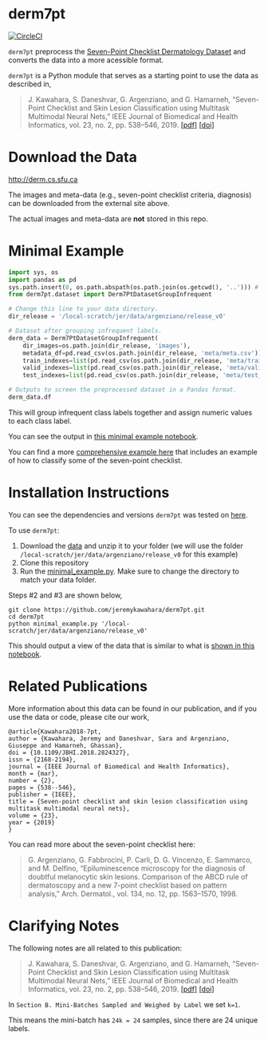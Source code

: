 # derm7pt

[![CircleCI](https://circleci.com/gh/jeremykawahara/derm7pt.svg?style=svg&circle-token=d7db3f56ff4a001f02b977dcb9a932ef9331498f)](https://app.circleci.com/pipelines/github/jeremykawahara/derm7pt)

`derm7pt` preprocess the [Seven-Point Checklist Dermatology Dataset](http://derm.cs.sfu.ca) and converts the data into a more acessible format. 

`derm7pt` is a Python module that serves as a starting point to use the data as described in,
> J. Kawahara, S. Daneshvar, G. Argenziano, and G. Hamarneh, “Seven-Point Checklist and Skin Lesion Classification using Multitask Multimodal Neural Nets,” IEEE Journal of Biomedical and Health Informatics, vol. 23, no. 2, pp. 538–546, 2019. [[pdf]](http://www.cs.sfu.ca/~hamarneh/ecopy/jbhi2018a.pdf) [[doi]](https://doi.org/10.1109/JBHI.2018.2824327)

# Download the Data
http://derm.cs.sfu.ca

The images and meta-data (e.g., seven-point checklist criteria, diagnosis) can be downloaded from the external site above.

The actual images and meta-data are **not** stored in this repo. 

# Minimal Example
```python
import sys, os
import pandas as pd
sys.path.insert(0, os.path.abspath(os.path.join(os.getcwd(), '..'))) # To import derm7pt
from derm7pt.dataset import Derm7PtDatasetGroupInfrequent

# Change this line to your data directory.
dir_release = '/local-scratch/jer/data/argenziano/release_v0'

# Dataset after grouping infrequent labels.
derm_data = Derm7PtDatasetGroupInfrequent(
    dir_images=os.path.join(dir_release, 'images'), 
    metadata_df=pd.read_csv(os.path.join(dir_release, 'meta/meta.csv')), 
    train_indexes=list(pd.read_csv(os.path.join(dir_release, 'meta/train_indexes.csv'))['indexes']), 
    valid_indexes=list(pd.read_csv(os.path.join(dir_release, 'meta/valid_indexes.csv'))['indexes']), 
    test_indexes=list(pd.read_csv(os.path.join(dir_release, 'meta/test_indexes.csv'))['indexes']))

# Outputs to screen the preprocessed dataset in a Pandas format.
derm_data.df
```
This will group infrequent class labels together and assign numeric values to each class label.

You can see the output in [this minimal example notebook](https://github.com/jeremykawahara/derm7pt/blob/master/notebooks/minimal_example.ipynb).

You can find a more [comprehensive example here](https://github.com/jeremykawahara/derm7pt/blob/master/notebooks/example.ipynb) that includes an example of how to classify some of the seven-point checklist.

# Installation Instructions
You can see the dependencies and versions `derm7pt` was tested on [here](https://github.com/jeremykawahara/derm7pt/blob/master/version_check.ipynb).

To use `derm7pt`:
1. Download the [data](http://derm.cs.sfu.ca) and unzip it to your folder (we will use the folder `/local-scratch/jer/data/argenziano/release_v0` for this example)
2. Clone this repository
3. Run the [minimal_example.py](https://github.com/jeremykawahara/derm7pt/blob/master/minimal_example.py). Make sure to change the directory to match your data folder.

Steps #2 and #3 are shown below,
```
git clone https://github.com/jeremykawahara/derm7pt.git
cd derm7pt
python minimal_example.py '/local-scratch/jer/data/argenziano/release_v0'
```
This should output a view of the data that is similar to what is [shown in this notebook](https://github.com/jeremykawahara/derm7pt/blob/master/notebooks/minimal_example.ipynb).

# Related Publications
More information about this data can be found in our publication, and if you use the data or code, please cite our work,
```
@article{Kawahara2018-7pt,
author = {Kawahara, Jeremy and Daneshvar, Sara and Argenziano, Giuseppe and Hamarneh, Ghassan},
doi = {10.1109/JBHI.2018.2824327},
issn = {2168-2194},
journal = {IEEE Journal of Biomedical and Health Informatics},
month = {mar},
number = {2},
pages = {538--546},
publisher = {IEEE},
title = {Seven-point checklist and skin lesion classification using multitask multimodal neural nets},
volume = {23},
year = {2019}
}
```

You can read more about the seven-point checklist here:
> G. Argenziano, G. Fabbrocini, P. Carli, D. G. Vincenzo, E. Sammarco, and M. Delfino, “Epiluminescence microscopy for the diagnosis of doubtful melanocytic skin lesions. Comparison of the ABCD rule of dermatoscopy and a new 7-point checklist based on pattern analysis,” Arch. Dermatol., vol. 134, no. 12, pp. 1563–1570, 1998.

# Clarifying Notes

The following notes are all related to this publication:
> J. Kawahara, S. Daneshvar, G. Argenziano, and G. Hamarneh, “Seven-Point Checklist and Skin Lesion Classification using Multitask Multimodal Neural Nets,” IEEE Journal of Biomedical and Health Informatics, vol. 23, no. 2, pp. 538–546, 2019. [[pdf]](http://www.cs.sfu.ca/~hamarneh/ecopy/jbhi2018a.pdf) [[doi]](https://doi.org/10.1109/JBHI.2018.2824327)

In `Section B. Mini-Batches Sampled and Weighed by Label` we set `k=1`.

This means the mini-batch has `24k = 24` samples, since there are 24 unique labels. 
